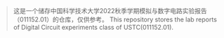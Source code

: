 > 这是一个储存中国科学技术大学2022秋季学期模拟与数字电路实验报告（011152.01）的仓库，仅供参考。
> This repository stores the lab reports of Digital Circuit experiments class of USTC(011152.01).
